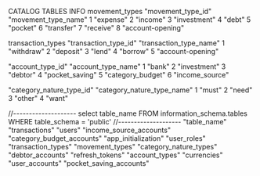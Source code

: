 CATALOG TABLES INFO
movement_types
"movement_type_id" "movement_type_name"
1 "expense"
2 "income"
3 "investment"
4 "debt"
5 "pocket"
6 "transfer"
7 "receive"
8 "account-opening"

transaction_types
"transaction_type_id" "transaction_type_name"
1 "withdraw"
2 "deposit"
3 "lend"
4 "borrow"
5 "account-opening"

"account_type_id" "account_type_name"
1 "bank"
2 "investment"
3 "debtor"
4 "pocket_saving"
5 "category_budget"
6 "income_source"

"category_nature_type_id"	"category_nature_type_name"
1	"must"
2	"need"
3	"other"
4	"want"

//--------------------
select table_name
FROM information_schema.tables
WHERE table_schema = 'public'
//--------------------
"table_name"
"transactions"
"users"
"income_source_accounts"
"category_budget_accounts"
"app_initialization"
"user_roles"
"transaction_types"
"movement_types"
"category_nature_types"
"debtor_accounts"
"refresh_tokens"
"account_types"
"currencies"
"user_accounts"
"pocket_saving_accounts"
